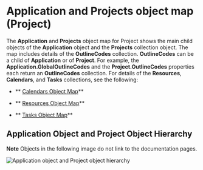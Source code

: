 
# Application and Projects object map (Project)

The  **Application** and **Projects** object map for Project shows the main child objects of the **Application** object and the **Projects** collection object. The map includes details of the **OutlineCodes** collection. **OutlineCodes** can be a child of **Application** or of **Project**. For example, the  **Application.GlobalOutlineCodes** and the **Project.OutlineCodes** properties each return an **OutlineCodes** collection. For details of the **Resources**,  **Calendars**, and  **Tasks** collections, see the following:


-  ** [Calendars Object Map](dc7080e2-be59-ea63-096a-65af1737be42.md)**
    
-  ** [Resources Object Map](a98ea473-b3e0-1968-5718-0f4834d8449b.md)**
    
-  ** [Tasks Object Map](c6f63588-37bb-b5d9-c28d-d0a133e22b77.md)**
    

## Application Object and Project Object Hierarchy


 **Note**  Objects in the following image do not link to the documentation pages.


![Application object and Project object hierarchy](../images/pj15_VBAObjectMap_AppProject.jpg)

